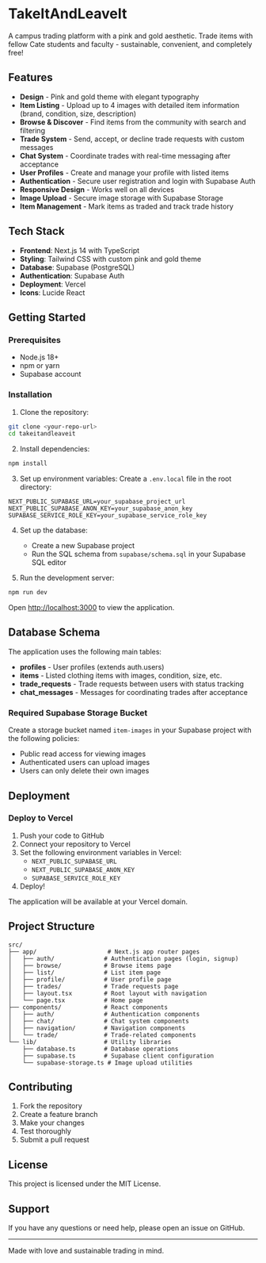 # TakeItAndLeaveIt

A campus trading platform with a pink and gold aesthetic. Trade items with fellow Cate students and faculty - sustainable, convenient, and completely free!

## Features

- **Design** - Pink and gold theme with elegant typography
- **Item Listing** - Upload up to 4 images with detailed item information (brand, condition, size, description)
- **Browse & Discover** - Find items from the community with search and filtering
- **Trade System** - Send, accept, or decline trade requests with custom messages
- **Chat System** - Coordinate trades with real-time messaging after acceptance
- **User Profiles** - Create and manage your profile with listed items
- **Authentication** - Secure user registration and login with Supabase Auth
- **Responsive Design** - Works well on all devices
- **Image Upload** - Secure image storage with Supabase Storage
- **Item Management** - Mark items as traded and track trade history

## Tech Stack

- **Frontend**: Next.js 14 with TypeScript
- **Styling**: Tailwind CSS with custom pink and gold theme
- **Database**: Supabase (PostgreSQL)
- **Authentication**: Supabase Auth
- **Deployment**: Vercel
- **Icons**: Lucide React

## Getting Started

### Prerequisites

- Node.js 18+ 
- npm or yarn
- Supabase account

### Installation

1. Clone the repository:
```bash
git clone <your-repo-url>
cd takeitandleaveit
```

2. Install dependencies:
```bash
npm install
```

3. Set up environment variables:
Create a `.env.local` file in the root directory:
```env
NEXT_PUBLIC_SUPABASE_URL=your_supabase_project_url
NEXT_PUBLIC_SUPABASE_ANON_KEY=your_supabase_anon_key
SUPABASE_SERVICE_ROLE_KEY=your_supabase_service_role_key
```

4. Set up the database:
   - Create a new Supabase project
   - Run the SQL schema from `supabase/schema.sql` in your Supabase SQL editor

5. Run the development server:
```bash
npm run dev
```

Open [http://localhost:3000](http://localhost:3000) to view the application.

## Database Schema

The application uses the following main tables:

- **profiles** - User profiles (extends auth.users)
- **items** - Listed clothing items with images, condition, size, etc.
- **trade_requests** - Trade requests between users with status tracking
- **chat_messages** - Messages for coordinating trades after acceptance

### Required Supabase Storage Bucket

Create a storage bucket named `item-images` in your Supabase project with the following policies:
- Public read access for viewing images
- Authenticated users can upload images
- Users can only delete their own images

## Deployment

### Deploy to Vercel

1. Push your code to GitHub
2. Connect your repository to Vercel
3. Set the following environment variables in Vercel:
   - `NEXT_PUBLIC_SUPABASE_URL`
   - `NEXT_PUBLIC_SUPABASE_ANON_KEY`
   - `SUPABASE_SERVICE_ROLE_KEY`
4. Deploy!

The application will be available at your Vercel domain.

## Project Structure

```
src/
├── app/                    # Next.js app router pages
│   ├── auth/              # Authentication pages (login, signup)
│   ├── browse/            # Browse items page
│   ├── list/              # List item page
│   ├── profile/           # User profile page
│   ├── trades/            # Trade requests page
│   ├── layout.tsx         # Root layout with navigation
│   └── page.tsx           # Home page
├── components/            # React components
│   ├── auth/              # Authentication components
│   ├── chat/              # Chat system components
│   ├── navigation/        # Navigation components
│   └── trade/             # Trade-related components
└── lib/                   # Utility libraries
    ├── database.ts        # Database operations
    ├── supabase.ts        # Supabase client configuration
    └── supabase-storage.ts # Image upload utilities
```

## Contributing

1. Fork the repository
2. Create a feature branch
3. Make your changes
4. Test thoroughly
5. Submit a pull request

## License

This project is licensed under the MIT License.

## Support

If you have any questions or need help, please open an issue on GitHub.

---

Made with love and sustainable trading in mind.